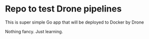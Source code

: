 # Repo to test Drone pipelines

This is super simple Go app that will be deployed to Docker by Drone

Nothing fancy. Just learning.
